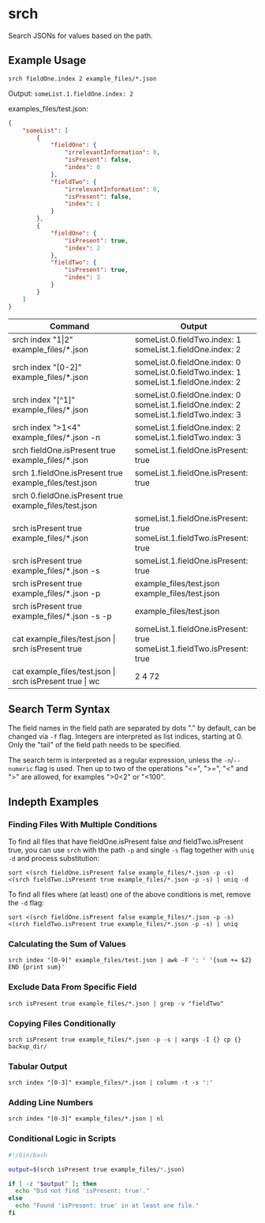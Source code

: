 # srch

Search JSONs for values based on the path.

## Example Usage

`srch fieldOne.index 2 example_files/*.json`

Output: `someList.1.fieldOne.index: 2`

examples_files/test.json:
```json
{
    "someList": [
        {
            "fieldOne": {
                "irrelevantInformation": 0,
                "isPresent": false,
                "index": 0
            },
            "fieldTwo": {
                "irrelevantInformation": 0,
                "isPresent": false,
                "index": 1
            }
        },
        {
            "fieldOne": {
                "isPresent": true,
                "index": 2
            },
            "fieldTwo": {
                "isPresent": true,
                "index": 3
            }
        }
    ]
}
```

| Command                                                  | Output                                                                                       |
| -------------------------------------------------------- | -------------------------------------------------------------------------------------------- |
| srch index "1\|2" example_files/*.json                   | someList.0.fieldTwo.index: 1<br>someList.1.fieldOne.index: 2                                 |
| srch index "[0-2]" example_files/*.json                  | someList.0.fieldOne.index: 0<br>someList.0.fieldTwo.index: 1<br>someList.1.fieldOne.index: 2 |
| srch index "[^1]" example_files/*.json                   | someList.0.fieldOne.index: 0<br>someList.1.fieldOne.index: 2<br>someList.1.fieldTwo.index: 3 |
| srch index ">1<4" example_files/*.json -n                 | someList.1.fieldOne.index: 2<br>someList.1.fieldTwo.index: 3                                 |
| srch fieldOne.isPresent true example_files/*.json        | someList.1.fieldOne.isPresent: true                                                          |
| srch 1.fieldOne.isPresent true example_files/test.json   | someList.1.fieldOne.isPresent: true                                                          |
| srch 0.fieldOne.isPresent true example_files/test.json   |                                                                                              |
| srch isPresent true example_files/*.json                 | someList.1.fieldOne.isPresent: true<br>someList.1.fieldTwo.isPresent: true                   |
| srch isPresent true example_files/*.json -s              | someList.1.fieldOne.isPresent: true                                                          |
| srch isPresent true example_files/*.json -p              | example_files/test.json<br>example_files/test.json                                           |
| srch isPresent true example_files/*.json -s -p           | example_files/test.json                                                                      |
| cat example_files/test.json \| srch isPresent true       | someList.1.fieldOne.isPresent: true<br>someList.1.fieldTwo.isPresent: true                   |
| cat example_files/test.json \| srch isPresent true \| wc | 2       4      72                                                                            |

## Search Term Syntax

The field names in the field path are separated by dots "." by default, can be changed via `-f` flag. Integers are interpreted as list indices, starting at 0. Only the "tail" of the field path needs to be specified.

The search term is interpreted as a regular expression, unless the `-n`/`--numeric` flag is used. Then up to two of the operations "<=", ">=", "<" and ">" are allowed, for examples ">0<2" or "<100".

## Indepth Examples

### Finding Files With Multiple Conditions

To find all files that have fieldOne.isPresent false _and_ fieldTwo.isPresent true, you can use `srch` with the path `-p` and single `-s` flag together with `uniq -d` and process substitution:

`sort <(srch fieldOne.isPresent false example_files/*.json -p -s) <(srch fieldTwo.isPresent true example_files/*.json -p -s) | uniq -d`

To find all files where (at least) one of the above conditions is met, remove the `-d` flag:

`sort <(srch fieldOne.isPresent false example_files/*.json -p -s) <(srch fieldTwo.isPresent true example_files/*.json -p -s) | uniq`

### Calculating the Sum of Values

`srch index "[0-9]" example_files/test.json | awk -F ': ' '{sum += $2} END {print sum}'`

### Exclude Data From Specific Field

`srch isPresent true example_files/*.json | grep -v "fieldTwo"`

### Copying Files Conditionally

`srch isPresent true example_files/*.json -p -s | xargs -I {} cp {} backup_dir/`

### Tabular Output

`srch index "[0-3]" example_files/*.json | column -t -s ':'`

### Adding Line Numbers

`srch index "[0-3]" example_files/*.json | nl`

### Conditional Logic in Scripts

```bash
#!/bin/bash

output=$(srch isPresent true example_files/*.json)

if [ -z "$output" ]; then
  echo "Did not find 'isPresent: true'."
else
  echo "Found 'isPresent: true' in at least one file."
fi
```
